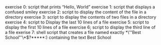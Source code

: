 exercise 0: script that prints “Hello, World”
exercise 1: script that displays a confused smiley
exercise 2: script to display the content of the file in a directory 
exercise 3:  script to display the contents of two files in a directory
exercise 4: script to Display the last 10 lines of a file
exercise 5: script to display the first 10 lines of a file
exercise 6; script to display the third line of a file
exerise 7: shell script that creates a file named exactly \*\\'"Best School"\'\\*$\?\*\*\*\*\*:) containing the text Best School
